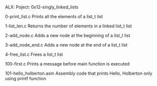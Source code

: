 ALX: Poject: 0x12-singly_linked_lists

0-print_list.c	Prints all the elements of a list_t list

1-list_len.c	Returns the number of elements in a linked list_t list

2-add_node.c	Adds a new node at the beginning of a list_t list

3-add_node_end.c	Adds a new node at the end of a list_t list

4-free_list.c	Frees a list_t list

100-first.c	Prints a message before main function is executed

101-hello_holberton.asm	Assembly code that prints Hello, Holberton only using printf function
